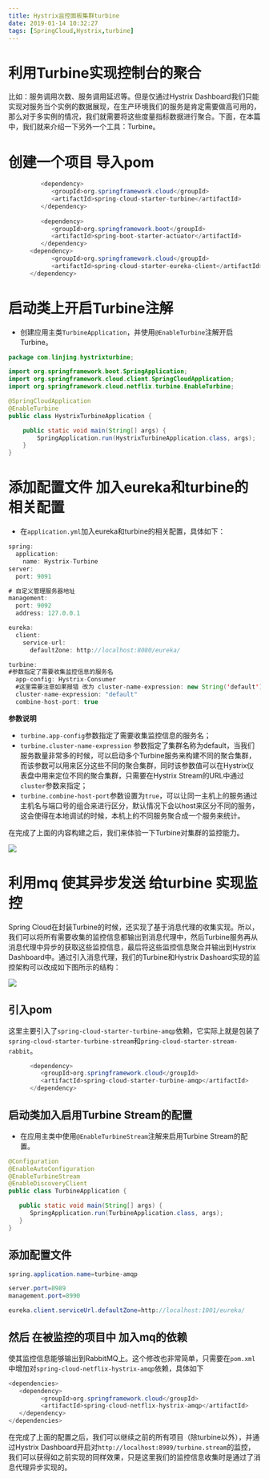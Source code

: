 ```yaml
---
title: Hystrix监控面板集群turbine
date: 2019-01-14 10:32:27
tags: [SpringCloud,Hystrix,turbine]
---
```


# 利用Turbine实现控制台的聚合

比如：服务调用次数、服务调用延迟等。但是仅通过Hystrix Dashboard我们只能实现对服务当个实例的数据展现，在生产环境我们的服务是肯定需要做高可用的，那么对于多实例的情况，我们就需要将这些度量指标数据进行聚合。下面，在本篇中，我们就来介绍一下另外一个工具：Turbine。

<!--more-->

# 创建一个项目 导入pom

```java
         <dependency>
            <groupId>org.springframework.cloud</groupId>
            <artifactId>spring-cloud-starter-turbine</artifactId>
         </dependency>
      
         <dependency>
            <groupId>org.springframework.boot</groupId>
            <artifactId>spring-boot-starter-actuator</artifactId>
         </dependency>
      <dependency>
            <groupId>org.springframework.cloud</groupId>
            <artifactId>spring-cloud-starter-eureka-client</artifactId>
      </dependency>
```



# 启动类上开启Turbine注解

- 创建应用主类`TurbineApplication`，并使用`@EnableTurbine`注解开启Turbine。

```java
package com.linjing.hystrixturbine;

import org.springframework.boot.SpringApplication;
import org.springframework.cloud.client.SpringCloudApplication;
import org.springframework.cloud.netflix.turbine.EnableTurbine;

@SpringCloudApplication
@EnableTurbine
public class HystrixTurbineApplication {

    public static void main(String[] args) {
        SpringApplication.run(HystrixTurbineApplication.class, args);
    }
}
```



#  添加配置文件 加入eureka和turbine的相关配置

- 在`application.yml`加入eureka和turbine的相关配置，具体如下：

```java
spring:
  application:
    name: Hystrix-Turbine
server:
  port: 9091

# 自定义管理服务器地址
management:
  port: 9092
  address: 127.0.0.1

eureka:
  client:
    service-url:
      defaultZone: http://localhost:8080/eureka/

turbine:
#参数指定了需要收集监控信息的服务名
  app-config: Hystrix-Consumer
  #这里需要注意如果报错 改为 cluster-name-expression: new String('default') 
  cluster-name-expression: "default"
  combine-host-port: true

```

**参数说明**

- `turbine.app-config`参数指定了需要收集监控信息的服务名；
- `turbine.cluster-name-expression` 参数指定了集群名称为default，当我们服务数量非常多的时候，可以启动多个Turbine服务来构建不同的聚合集群，而该参数可以用来区分这些不同的聚合集群，同时该参数值可以在Hystrix仪表盘中用来定位不同的聚合集群，只需要在Hystrix Stream的URL中通过`cluster`参数来指定；
- `turbine.combine-host-port`参数设置为`true`，可以让同一主机上的服务通过主机名与端口号的组合来进行区分，默认情况下会以host来区分不同的服务，这会使得在本地调试的时候，本机上的不同服务聚合成一个服务来统计。

在完成了上面的内容构建之后，我们来体验一下Turbine对集群的监控能力。

![](/img/2019-1-14/HystrixTurbine.png)

# 利用mq 使其异步发送 给turbine 实现监控

Spring Cloud在封装Turbine的时候，还实现了基于消息代理的收集实现。所以，我们可以将所有需要收集的监控信息都输出到消息代理中，然后Turbine服务再从消息代理中异步的获取这些监控信息，最后将这些监控信息聚合并输出到Hystrix Dashboard中。通过引入消息代理，我们的Turbine和Hystrix Dashoard实现的监控架构可以改成如下图所示的结构：

![](/img/2019-1-14/HystrixTurbineToMq.png)

## 引入pom

这里主要引入了`spring-cloud-starter-turbine-amqp`依赖，它实际上就是包装了`spring-cloud-starter-turbine-stream`和`pring-cloud-starter-stream-rabbit`。

```java
      <dependency>
         <groupId>org.springframework.cloud</groupId>
         <artifactId>spring-cloud-starter-turbine-amqp</artifactId>
      </dependency>
```

## 启动类加入启用Turbine Stream的配置

- 在应用主类中使用`@EnableTurbineStream`注解来启用Turbine Stream的配置。

```java
@Configuration
@EnableAutoConfiguration
@EnableTurbineStream
@EnableDiscoveryClient
public class TurbineApplication {

   public static void main(String[] args) {
      SpringApplication.run(TurbineApplication.class, args);
   }
}
```

## 添加配置文件

```java
spring.application.name=turbine-amqp

server.port=8989
management.port=8990

eureka.client.serviceUrl.defaultZone=http://localhost:1001/eureka/
```



## 然后 在被监控的项目中 加入mq的依赖

使其监控信息能够输出到RabbitMQ上。这个修改也非常简单，只需要在`pom.xml`中增加对`spring-cloud-netflix-hystrix-amqp`依赖，具体如下

```java
<dependencies>
   <dependency>
         <groupId>org.springframework.cloud</groupId>
         <artifactId>spring-cloud-netflix-hystrix-amqp</artifactId>
   </dependency>
</dependencies>
```

在完成了上面的配置之后，我们可以继续之前的所有项目（除turbine以外），并通过Hystrix Dashboard开启对`http://localhost:8989/turbine.stream`的监控，我们可以获得如之前实现的同样效果，只是这里我们的监控信息收集时是通过了消息代理异步实现的。